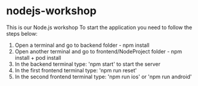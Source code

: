 # nodejs-workshop
This is our Node.js workshop
To start the application you need to follow the steps below: 
1. Open a terminal and go to backend folder - npm install
2. Open another terminal and go to frontend/NodeProject folder - npm install + pod install
3. In the backend terminal type: 'npm start' to start the server
4. In the first frontend terminal type: 'npm run reset'
5. In the second frontend terminal type: 'npm run ios' or 'npm run android'
